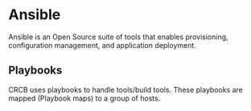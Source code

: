 # Ansible

Ansible is an Open Source suite of tools that enables provisioning, configuration management, and application deployment.


## Playbooks 

CRCB uses playbooks to handle tools/build tools. These playbooks are mapped (Playbook maps) to a group of hosts. 

